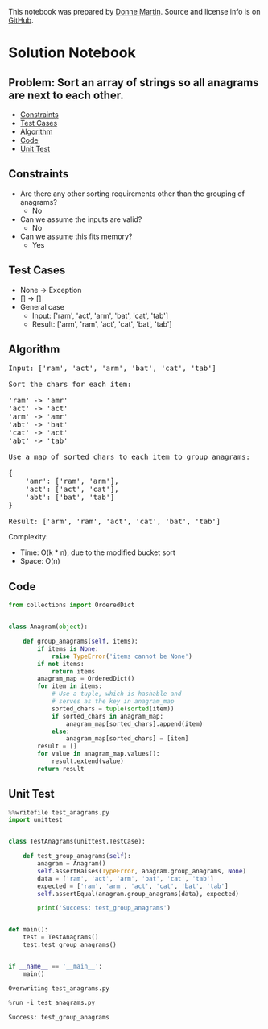 This notebook was prepared by [Donne Martin](https://github.com/donnemartin). Source and license info is on [GitHub](https://github.com/donnemartin/interactive-coding-challenges).

# Solution Notebook

## Problem: Sort an array of strings so all anagrams are next to each other.

- [Constraints](#Constraints)
- [Test Cases](#Test-Cases)
- [Algorithm](#Algorithm)
- [Code](#Code)
- [Unit Test](#Unit-Test)

## Constraints

- Are there any other sorting requirements other than the grouping of anagrams?
  - No
- Can we assume the inputs are valid?
  - No
- Can we assume this fits memory?
  - Yes

## Test Cases

- None -> Exception
- [] -> []
- General case
  - Input: ['ram', 'act', 'arm', 'bat', 'cat', 'tab']
  - Result: ['arm', 'ram', 'act', 'cat', 'bat', 'tab']

## Algorithm

<pre>
Input: ['ram', 'act', 'arm', 'bat', 'cat', 'tab']

Sort the chars for each item:

'ram' -> 'amr'
'act' -> 'act'
'arm' -> 'amr'
'abt' -> 'bat'
'cat' -> 'act'
'abt' -> 'tab'

Use a map of sorted chars to each item to group anagrams:

{
    'amr': ['ram', 'arm'], 
    'act': ['act', 'cat'], 
    'abt': ['bat', 'tab']
}

Result: ['arm', 'ram', 'act', 'cat', 'bat', 'tab']
</pre>

Complexity:

- Time: O(k \* n), due to the modified bucket sort
- Space: O(n)

## Code

```python
from collections import OrderedDict


class Anagram(object):

    def group_anagrams(self, items):
        if items is None:
            raise TypeError('items cannot be None')
        if not items:
            return items
        anagram_map = OrderedDict()
        for item in items:
            # Use a tuple, which is hashable and
            # serves as the key in anagram_map
            sorted_chars = tuple(sorted(item))
            if sorted_chars in anagram_map:
                anagram_map[sorted_chars].append(item)
            else:
                anagram_map[sorted_chars] = [item]
        result = []
        for value in anagram_map.values():
            result.extend(value)
        return result
```

## Unit Test

```python
%%writefile test_anagrams.py
import unittest


class TestAnagrams(unittest.TestCase):

    def test_group_anagrams(self):
        anagram = Anagram()
        self.assertRaises(TypeError, anagram.group_anagrams, None)
        data = ['ram', 'act', 'arm', 'bat', 'cat', 'tab']
        expected = ['ram', 'arm', 'act', 'cat', 'bat', 'tab']
        self.assertEqual(anagram.group_anagrams(data), expected)

        print('Success: test_group_anagrams')


def main():
    test = TestAnagrams()
    test.test_group_anagrams()


if __name__ == '__main__':
    main()
```

    Overwriting test_anagrams.py

```python
%run -i test_anagrams.py
```

    Success: test_group_anagrams
